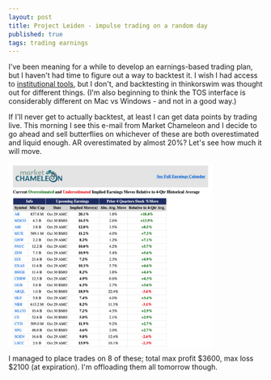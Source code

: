 ```yaml
---
layout: post
title: Project Leiden - impulse trading on a random day
published: true
tags: trading earnings
---
```

I've been meaning for a while to develop an earnings-based trading plan, but I haven't had time to figure out a way to backtest it. I wish I had access to [institutional tools](http://solutions.refinitiv.com/qa-point-quantitative-investment-management/), but I don't, and backtesting in thinkorswim was thought out for different things. (I'm also beginning to think the TOS interface is considerably different on Mac vs Windows - and not in a good way.)

If I'll never get to actually backtest, at least I can get data points by trading live. This morning I see this e-mail from Market Chameleon and I decide to go ahead and sell butterflies on whichever of these are both overestimated and liquid enough. AR overestimated by almost 20%? Let's see how much it will move.

<p class="full-width">
<img src="/public/image/2019102901.png" width="80%" align="center"/>
</p>

I managed to place trades on 8 of these; total max profit $3600, max loss $2100 (at expiration). I'm offloading them all tomorrow though.
